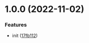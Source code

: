 # 1.0.0 (2022-11-02)


### Features

* init ([17fb112](https://github.com/dword-design/package-json-schema/commit/17fb1125e78091aa872fe7dafaaccb92387da01b))
